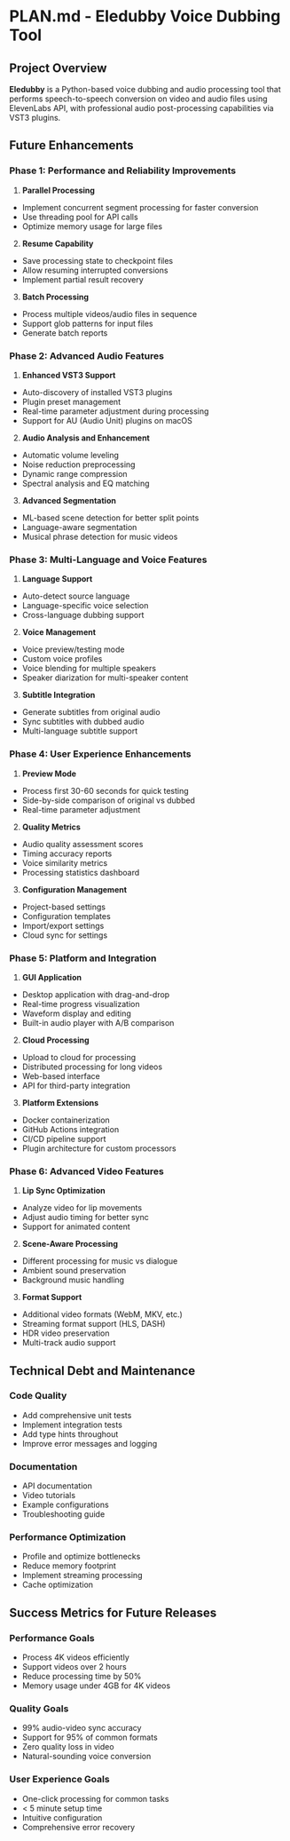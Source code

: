 # PLAN.md - Eledubby Voice Dubbing Tool

## Project Overview

**Eledubby** is a Python-based voice dubbing and audio processing tool that performs speech-to-speech conversion on video and audio files using ElevenLabs API, with professional audio post-processing capabilities via VST3 plugins.

## Future Enhancements

### Phase 1: Performance and Reliability Improvements

1. **Parallel Processing**

- Implement concurrent segment processing for faster conversion
- Use threading pool for API calls
- Optimize memory usage for large files

2. **Resume Capability**

- Save processing state to checkpoint files
- Allow resuming interrupted conversions
- Implement partial result recovery

3. **Batch Processing**

- Process multiple videos/audio files in sequence
- Support glob patterns for input files
- Generate batch reports

### Phase 2: Advanced Audio Features

1. **Enhanced VST3 Support**

- Auto-discovery of installed VST3 plugins
- Plugin preset management
- Real-time parameter adjustment during processing
- Support for AU (Audio Unit) plugins on macOS

2. **Audio Analysis and Enhancement**

- Automatic volume leveling
- Noise reduction preprocessing
- Dynamic range compression
- Spectral analysis and EQ matching

3. **Advanced Segmentation**

- ML-based scene detection for better split points
- Language-aware segmentation
- Musical phrase detection for music videos

### Phase 3: Multi-Language and Voice Features

1. **Language Support**

- Auto-detect source language
- Language-specific voice selection
- Cross-language dubbing support

2. **Voice Management**

- Voice preview/testing mode
- Custom voice profiles
- Voice blending for multiple speakers
- Speaker diarization for multi-speaker content

3. **Subtitle Integration**

- Generate subtitles from original audio
- Sync subtitles with dubbed audio
- Multi-language subtitle support

### Phase 4: User Experience Enhancements

1. **Preview Mode**

- Process first 30-60 seconds for quick testing
- Side-by-side comparison of original vs dubbed
- Real-time parameter adjustment

2. **Quality Metrics**

- Audio quality assessment scores
- Timing accuracy reports
- Voice similarity metrics
- Processing statistics dashboard

3. **Configuration Management**

- Project-based settings
- Configuration templates
- Import/export settings
- Cloud sync for settings

### Phase 5: Platform and Integration

1. **GUI Application**

- Desktop application with drag-and-drop
- Real-time progress visualization
- Waveform display and editing
- Built-in audio player with A/B comparison

2. **Cloud Processing**

- Upload to cloud for processing
- Distributed processing for long videos
- Web-based interface
- API for third-party integration

3. **Platform Extensions**

- Docker containerization
- GitHub Actions integration
- CI/CD pipeline support
- Plugin architecture for custom processors

### Phase 6: Advanced Video Features

1. **Lip Sync Optimization**

- Analyze video for lip movements
- Adjust audio timing for better sync
- Support for animated content

2. **Scene-Aware Processing**

- Different processing for music vs dialogue
- Ambient sound preservation
- Background music handling

3. **Format Support**

- Additional video formats (WebM, MKV, etc.)
- Streaming format support (HLS, DASH)
- HDR video preservation
- Multi-track audio support

## Technical Debt and Maintenance

### Code Quality

- Add comprehensive unit tests
- Implement integration tests
- Add type hints throughout
- Improve error messages and logging

### Documentation

- API documentation
- Video tutorials
- Example configurations
- Troubleshooting guide

### Performance Optimization

- Profile and optimize bottlenecks
- Reduce memory footprint
- Implement streaming processing
- Cache optimization

## Success Metrics for Future Releases

### Performance Goals

- Process 4K videos efficiently
- Support videos over 2 hours
- Reduce processing time by 50%
- Memory usage under 4GB for 4K videos

### Quality Goals

- 99% audio-video sync accuracy
- Support for 95% of common formats
- Zero quality loss in video
- Natural-sounding voice conversion

### User Experience Goals

- One-click processing for common tasks
- < 5 minute setup time
- Intuitive configuration
- Comprehensive error recovery
